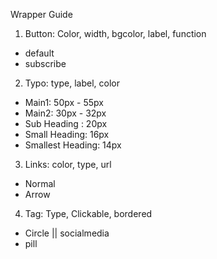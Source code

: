 Wrapper Guide

1. Button: Color, width, bgcolor, label, function
  - default
  - subscribe

2. Typo: type, label, color
  - Main1: 50px - 55px
  - Main2: 30px - 32px
  - Sub Heading : 20px
  - Small Heading: 16px
  - Smallest Heading: 14px

3. Links: color, type, url  
  - Normal
  - Arrow

4. Tag: Type, Clickable, bordered
  - Circle || socialmedia
  - pill